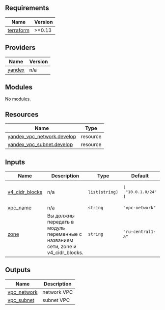 <!-- BEGIN_TF_DOCS -->
## Requirements

| Name | Version |
|------|---------|
| <a name="requirement_terraform"></a> [terraform](#requirement\_terraform) | >=0.13 |

## Providers

| Name | Version |
|------|---------|
| <a name="provider_yandex"></a> [yandex](#provider\_yandex) | n/a |

## Modules

No modules.

## Resources

| Name | Type |
|------|------|
| [yandex_vpc_network.develop](https://registry.terraform.io/providers/yandex-cloud/yandex/latest/docs/resources/vpc_network) | resource |
| [yandex_vpc_subnet.develop](https://registry.terraform.io/providers/yandex-cloud/yandex/latest/docs/resources/vpc_subnet) | resource |

## Inputs

| Name | Description | Type | Default | Required |
|------|-------------|------|---------|:--------:|
| <a name="input_v4_cidr_blocks"></a> [v4\_cidr\_blocks](#input\_v4\_cidr\_blocks) | n/a | `list(string)` | <pre>[<br/>  "10.0.1.0/24"<br/>]</pre> | no |
| <a name="input_vpc_name"></a> [vpc\_name](#input\_vpc\_name) | n/a | `string` | `"vpc-network"` | no |
| <a name="input_zone"></a> [zone](#input\_zone) | Вы должны передать в модуль переменные с названием сети, zone и v4\_cidr\_blocks. | `string` | `"ru-central1-a"` | no |

## Outputs

| Name | Description |
|------|-------------|
| <a name="output_vpc_network"></a> [vpc\_network](#output\_vpc\_network) | network VPC |
| <a name="output_vpc_subnet"></a> [vpc\_subnet](#output\_vpc\_subnet) | subnet VPC |
<!-- END_TF_DOCS -->